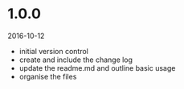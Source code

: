 # 1.0.0

2016-10-12

 - initial version control
 - create and include the change log
 - update the readme.md and outline basic usage
 - organise the files